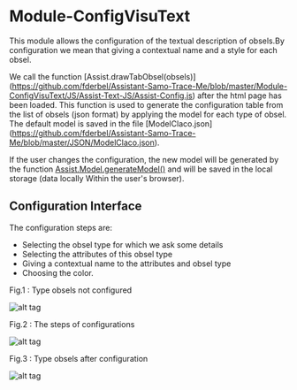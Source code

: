   Module-ConfigVisuText
=========

This module allows the configuration of the textual description of obsels.By configuration we mean that giving a contextual name and a style for each obsel.


We call the function [Assist.drawTabObsel(obsels)] (https://github.com/fderbel/Assistant-Samo-Trace-Me/blob/master/Module-ConfigVisuText/JS/Assist-Text-JS/Assist-Config.js) after the html page has been loaded.
This function is used to generate the configuration table from the list of obsels (json format) by applying the model for each type of obsel.
The default model is saved in the file [ModelClaco.json] (https://github.com/fderbel/Assistant-Samo-Trace-Me/blob/master/JSON/ModelClaco.json).

If the user changes the configuration, the new model will be generated by the function [Assist.Model.generateModel()](https://github.com/fderbel/Assistant-Samo-Trace-Me/blob/master/Module-ConfigVisuText/JS/Assist-Text-JS/Assist-Model.js) and will be saved in the local storage (data locally Within the user's browser).

## Configuration Interface

The configuration steps are:
  - Selecting the obsel type for which we ask some details
  - Selecting the attributes of this  obsel type
  - Giving a contextual name to the attributes and  obsel type
  - Choosing the color.


Fig.1 : Type obsels not configured

![alt tag](https://github.com/fderbel/Assistant-Samo-Trace-Me/blob/master/images/Img5.png)
                           
 

Fig.2 : The steps of configurations

![alt tag](https://github.com/fderbel/Assistant-Samo-Trace-Me/blob/master/images/img6.png)
                           



Fig.3 : Type obsels after configuration

![alt tag](https://github.com/fderbel/Assistant-Samo-Trace-Me/blob/master/images/Img7.png)
                            
